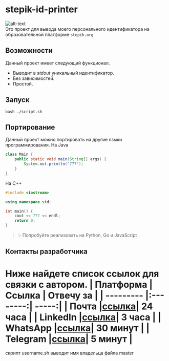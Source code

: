 

# stepik-id-printer 
![alt-text](https://ucarecdn.com/02b8ff49-8f2b-4ce9-be84-7d4bdc6b9b67/ "")  
Это проект для вывода моего персонального идентификатора на образовательной платформе `stepik.org`
## Возможности
Данный проект имеет следующий функционал.
- Выводит в *stdout* уникальный идентификатор.
- Без зависимостей.
- Простой.
## Запуск
`bash ./script.sh`
## Портирование
Данный проект можно портировать на другие языки программирования.
На Java
```java
class Main {
	public static void main(String[] args) {
		System.out.println("777");
	}
}
```
На С++
```c++
#include <iostream>

using namespace std;

int main() {
	cout << 777 << endl;
	return 0;
}
```

> :bulb: Попробуйте реализовать на Python, Go и JavaScript

## Контакты разработчика
Ниже найдете список ссылок для связки с автором.
| Платформа | Ссылка   | Отвечу за  |
| --------- |:--------:| -----:|
| Почта     |[ссылка](mail.com)| 24 часа  |
| Linkedln  |[ссылка](ln.com)| 3 часа   |
| WhatsApp  |[ссылка](wp.com)| 30 минут |
| Telegram  |[ссылка](t.com)| 5 минут
  |
=======
скрипт username.sh выводит имя владельца файла 
master
